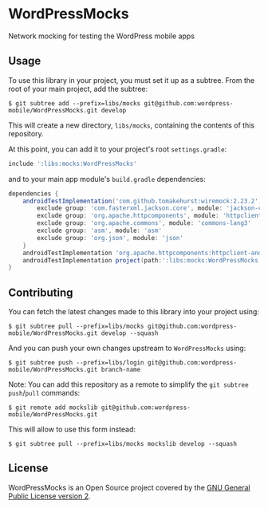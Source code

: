 # WordPressMocks

Network mocking for testing the WordPress mobile apps

## Usage ##

To use this library in your project, you must set it up as a subtree.
From the root of your main project, add the subtree:

    $ git subtree add --prefix=libs/mocks git@github.com:wordpress-mobile/WordPressMocks.git develop

This will create a new directory, `libs/mocks`, containing the contents of this repository.

At this point, you can add it to your project's root `settings.gradle`:

```groovy
include ':libs:mocks:WordPressMocks'
```

and to your main app module's `build.gradle` dependencies:

```groovy
dependencies {
    androidTestImplementation('com.github.tomakehurst:wiremock:2.23.2') {
        exclude group: 'com.fasterxml.jackson.core', module: 'jackson-core'
        exclude group: 'org.apache.httpcomponents', module: 'httpclient'
        exclude group: 'org.apache.commons', module: 'commons-lang3'
        exclude group: 'asm', module: 'asm'
        exclude group: 'org.json', module: 'json'
    }
    androidTestImplementation 'org.apache.httpcomponents:httpclient-android:4.3.5.1'
    androidTestImplementation project(path:':libs:mocks:WordPressMocks')
}
```

## Contributing ##

You can fetch the latest changes made to this library into your project using:

    $ git subtree pull --prefix=libs/mocks git@github.com:wordpress-mobile/WordPressMocks.git develop --squash

And you can push your own changes upstream to `WordPressMocks` using:

    $ git subtree push --prefix=libs/login git@github.com:wordpress-mobile/WordPressMocks.git branch-name

Note: You can add this repository as a remote to simplify the `git subtree push`/`pull` commands:

    $ git remote add mockslib git@github.com:wordpress-mobile/WordPressMocks.git

This will allow to use this form instead:

    $ git subtree pull --prefix=libs/mocks mockslib develop --squash

## License ##

WordPressMocks is an Open Source project covered by the
[GNU General Public License version 2](LICENSE.md).
